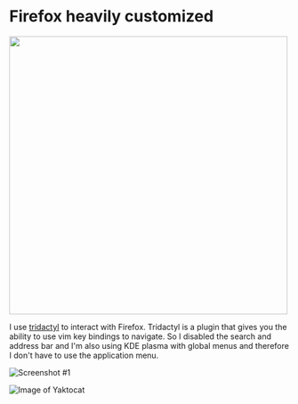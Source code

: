 # Firefox heavily customized
<img src=https://github.com/gNusd/dotfiles/tree/master/.mozilla/firefox/current/chrome/00firefox.png hight="300" width="500" />

I use [tridactyl](https://github.com/tridactyl/tridactyl) to interact with Firefox. Tridactyl is a plugin that gives you the ability to use vim key bindings to navigate. So I disabled the search and address bar and I'm also using KDE plasma with global menus and therefore I don't have to use the application menu.

![Screenshot #1](https://github.com/gNusd/dotfiles/tree/master/.mozilla/firefox/current/chrome/01firefox.png "Tridactyl menu")


![Image of Yaktocat](https://octodex.github.com/images/yaktocat.png)
